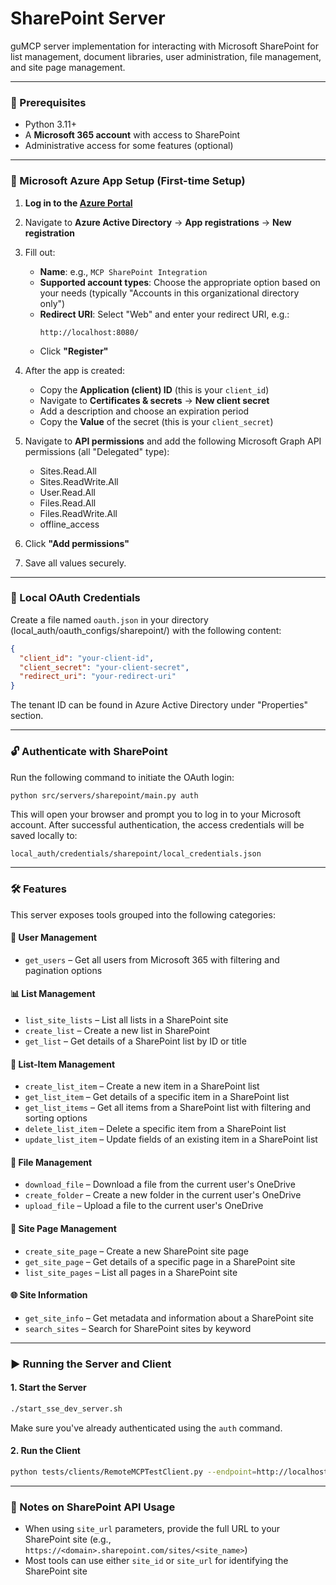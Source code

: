 # SharePoint Server

guMCP server implementation for interacting with Microsoft SharePoint for list management, document libraries, user administration, file management, and site page management.

---

### 🚀 Prerequisites

- Python 3.11+
- A **Microsoft 365 account** with access to SharePoint
- Administrative access for some features (optional)

---

### 🔐 Microsoft Azure App Setup (First-time Setup)

1. **Log in to the [Azure Portal](https://portal.azure.com/)**
2. Navigate to **Azure Active Directory** → **App registrations** → **New registration**
3. Fill out:
   - **Name**: e.g., `MCP SharePoint Integration`
   - **Supported account types**: Choose the appropriate option based on your needs (typically "Accounts in this organizational directory only")
   - **Redirect URI**: Select "Web" and enter your redirect URI, e.g.:
     ```
     http://localhost:8080/
     ```
   - Click **"Register"**

4. After the app is created:
   - Copy the **Application (client) ID** (this is your `client_id`)
   - Navigate to **Certificates & secrets** → **New client secret**
   - Add a description and choose an expiration period
   - Copy the **Value** of the secret (this is your `client_secret`)

5. Navigate to **API permissions** and add the following Microsoft Graph API permissions (all "Delegated" type):
   - Sites.Read.All
   - Sites.ReadWrite.All
   - User.Read.All
   - Files.Read.All
   - Files.ReadWrite.All
   - offline_access

6. Click **"Add permissions"**
7. Save all values securely.

---

### 📄 Local OAuth Credentials

Create a file named `oauth.json` in your directory (local_auth/oauth_configs/sharepoint/) with the following content:

```json
{
  "client_id": "your-client-id",
  "client_secret": "your-client-secret",
  "redirect_uri": "your-redirect-uri"
}
```

The tenant ID can be found in Azure Active Directory under "Properties" section.

---

### 🔓 Authenticate with SharePoint

Run the following command to initiate the OAuth login:

```bash
python src/servers/sharepoint/main.py auth
```

This will open your browser and prompt you to log in to your Microsoft account. After successful authentication, the access credentials will be saved locally to:

```
local_auth/credentials/sharepoint/local_credentials.json
```

---

### 🛠 Features

This server exposes tools grouped into the following categories:

#### 👥 User Management
- `get_users` – Get all users from Microsoft 365 with filtering and pagination options

#### 📊 List Management
- `list_site_lists` – List all lists in a SharePoint site
- `create_list` – Create a new list in SharePoint
- `get_list` – Get details of a SharePoint list by ID or title

#### 📝 List-Item Management
- `create_list_item` – Create a new item in a SharePoint list
- `get_list_item` – Get details of a specific item in a SharePoint list
- `get_list_items` – Get all items from a SharePoint list with filtering and sorting options
- `delete_list_item` – Delete a specific item from a SharePoint list
- `update_list_item` – Update fields of an existing item in a SharePoint list

#### 📁 File Management
- `download_file` – Download a file from the current user's OneDrive
- `create_folder` – Create a new folder in the current user's OneDrive
- `upload_file` – Upload a file to the current user's OneDrive

#### 📰 Site Page Management
- `create_site_page` – Create a new SharePoint site page
- `get_site_page` – Get details of a specific page in a SharePoint site
- `list_site_pages` – List all pages in a SharePoint site

#### 🌐 Site Information
- `get_site_info` – Get metadata and information about a SharePoint site
- `search_sites` – Search for SharePoint sites by keyword

---

### ▶️ Running the Server and Client

#### 1. Start the Server

```bash
./start_sse_dev_server.sh
```

Make sure you've already authenticated using the `auth` command.

#### 2. Run the Client

```bash
python tests/clients/RemoteMCPTestClient.py --endpoint=http://localhost:8000/sharepoint/local
```

---

### 📌 Notes on SharePoint API Usage

- When using `site_url` parameters, provide the full URL to your SharePoint site (e.g., `https://<domain>.sharepoint.com/sites/<site_name>`)
- Most tools can use either `site_id` or `site_url` for identifying the SharePoint site